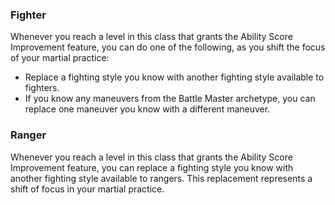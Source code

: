 ### Fighter
Whenever you reach a level in this class that grants the Ability Score Improvement feature, you can do one of the following, as you shift the focus of your martial practice:
- Replace a fighting style you know with another fighting style available to fighters.
- If you know any maneuvers from the Battle Master archetype, you can replace one maneuver you know with a different maneuver.

### Ranger
Whenever you reach a level in this class that grants the Ability Score Improvement feature, you can replace a fighting style you know with another fighting style available to rangers. This replacement represents a shift of focus in your martial practice.